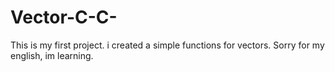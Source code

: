 # Vector-C-C-
This is my first project. i created a simple functions for vectors. Sorry for my english, im learning.
